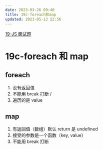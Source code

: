 ```yaml
---
date: 2023-03-26 09:40
title: 19c-foreach和map
updated: 2023-05-13 22:56
---
```


[19-JS 面试题](19-JS面试题.md)

# 19c-foreach 和 map

## foreach

1. 没有返回值
2. 不能用 break 打断 /
3. 遍历的是 value

## map

1. 有返回值（数组）默认 return 是 undefined
2. 接受的参数是一个函数（key, value）
3. 不能用 break 打断
